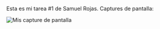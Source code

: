 Esta es mi tarea #1 de Samuel Rojas. Captures de pantalla:

![Mis capture de pantalla](img1,img2,img3,img4)